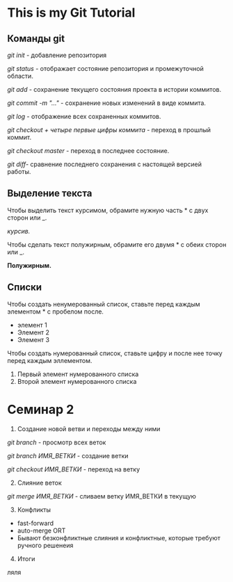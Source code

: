 # This is my Git Tutorial
## Команды git

*git init* - добавление репозитория

*git status* - отображает состояние репозитория и промежуточной области.

*git add* - сохранение текущего состояния проекта в истории коммитов.

*git commit -m "..."* - сохранение новых изменений в виде коммита. 

*git log* - отображение всех сохраненных коммитов.

*git checkout + четыре первые цифры коммита* - переход в прошлый коммит.

*git checkout master* - переход в последнее состояние.

*git diff*- сравнение последнего сохранения с настоящей версией работы.

## Выделение текста
Чтобы выделить текст курсимом, обрамите нужную часть * с двух сторон или _.

*курсив.*

Чтобы сделать текст полужирным, обрамите его двумя * с обеих сторон или _.

**Полужирным.**

## Списки
Чтобы создать ненумерованный список, ставьте перед каждым элементом * с пробелом после.
* элемент 1
* Элемент 2
* Элемент 3

Чтобы создать нумерованный список, ставьте цифру и после нее точку перед каждым эллементом.
1. Первый элемент нумерованного списка
2. Второй элемент нумерованного списка

# Семинар 2

1. Создание новой ветви и переходы между ними

*git branch* - просмотр всех веток

*git branch ИМЯ_ВЕТКИ* - создание ветки

*git checkout ИМЯ_ВЕТКИ* - переход на ветку

2. Слияние веток

*git merge ИМЯ_ВЕТКИ* - сливаем ветку ИМЯ_ВЕТКИ в текущую 

3. Конфликты
* fast-forward
* auto-merge ORT
* Бывают безконфликтные слияния и конфликтные, которые требуют ручного решенеия
4. Итоги

ляля
